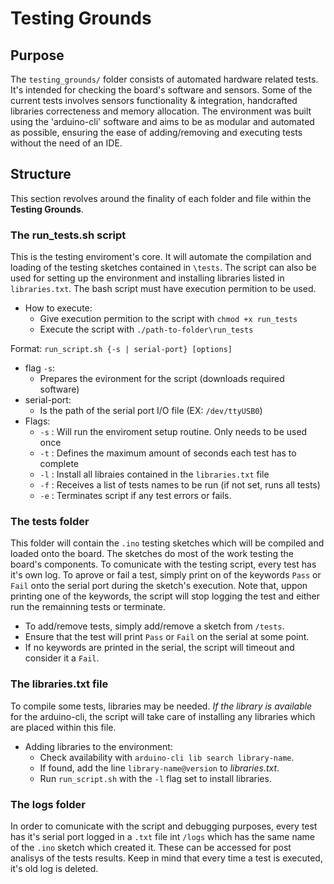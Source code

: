 # Testing Grounds

## Purpose
The `testing_grounds/` folder consists of automated hardware related tests. It's intended for checking the board's software and sensors.  Some of the current tests involves sensors functionality & integration, handcrafted libraries correcteness and memory allocation. The environment was built using the 'arduino-cli' software and aims to be as modular and automated as possible, ensuring the ease of adding/removing and executing tests without the need of an IDE.

## Structure
This section revolves around the finality of each folder and file within the **Testing Grounds**.

### The **run_tests.sh** script
This is the testing enviroment's core. It will automate the compilation and loading of the testing sketches contained in `\tests`. The script can also be used for setting up the environment and installing libraries listed in `libraries.txt`. The bash script must have execution permition to be used.

- How to execute:
    - Give execution permition to the script with `chmod +x run_tests`
    - Execute the script with `./path-to-folder\run_tests`

Format: `run_script.sh {-s | serial-port} [options]`
- flag `-s`:
    - Prepares the evironment for the script (downloads required software)
- serial-port:
    - Is the path of the serial port I/O file (EX: `/dev/ttyUSB0`)
- Flags:
    - `-s` : Will run the enviroment setup routine. Only needs to be used once
    - `-t` : Defines the maximum amount of seconds each test has to complete
    - `-l` : Install all libraies contained in the `libraries.txt` file
    - `-f` : Receives a list of tests names to be run (if not set, runs all tests)
    - `-e` : Terminates script if any test errors or fails.

### The **tests** folder
This folder will contain the `.ino` testing sketches which will be compiled and loaded onto the board. The sketches do most of the work testing the board's components. To comunicate with the testing script, every test has it's own log. To aprove or fail a test, simply print on of the keywords `Pass` or `Fail` onto the serial port during the sketch's execution.
Note that, uppon printing one of the keywords, the script will stop logging the test and either run the remainning tests or terminate.
- To add/remove tests, simply add/remove a sketch from `/tests`.
- Ensure that the test will print `Pass` or `Fail` on the serial at some point.
- If no keywords are printed in the serial, the script will timeout and consider it a `Fail`.

### The **libraries.txt** file
To compile some tests, libraries may be needed. *If the library is available* for the arduino-cli, the script will take care of installing any libraries which are placed within this file.
- Adding libraries to the environment:
    - Check availability with `arduino-cli lib search library-name`.
    - If found, add the line `library-name@version` to *libraries.txt*.
    - Run `run_script.sh` with the `-l` flag set to install libraries.

### The **logs** folder
In order to comunicate with the script and debugging purposes, every test has it's serial port logged in a `.txt` file int `/logs` which has the same name of the `.ino` sketch which created it. These can be accessed for post analisys of the tests results. Keep in mind that every time a test is executed, it's old log is deleted.